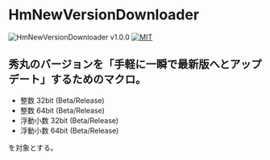# HmNewVersionDownloader

![HmNewVersionDownloader v1.0.0](https://img.shields.io/badge/HmNewVersionDownloader-v1.0.0-6479ff.svg)
[![MIT](https://img.shields.io/badge/license-MIT-blue.svg?style=flat)](LICENSE)

## 秀丸のバージョンを「手軽に一瞬で最新版へとアップデート」するためのマクロ。

- 整数 32bit (Beta/Release)
- 整数 64bit (Beta/Release)
- 浮動小数 32bit (Beta/Release)
- 浮動小数 64bit (Beta/Release)

を対象とする。
